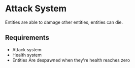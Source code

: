 
# Attack System

Entities are able to damage other entities, entities can die.

## Requirements

- Attack system
- Health system
- Entities Are despawned when they're health reaches zero